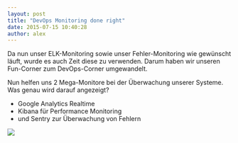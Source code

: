 ```yaml
---
layout: post
title: "DevOps Monitoring done right"
date: 2015-07-15 10:40:28
author: alex
---
```

Da nun unser ELK-Monitoring sowie unser Fehler-Monitoring wie gewünscht läuft, wurde es auch Zeit diese zu verwenden. Darum haben wir unseren Fun-Corner zum DevOps-Corner umgewandelt.

Nun helfen uns 2 Mega-Monitore bei der Überwachung unserer Systeme. Was genau wird darauf angezeigt?

- Google Analytics Realtime
- Kibana für Performance Monitoring
- und Sentry zur Überwachung von Fehlern

![](//kcdn.at/dev-blog/images/devops-monitoring-done-right/IMG_20150715_110237.jpg)

